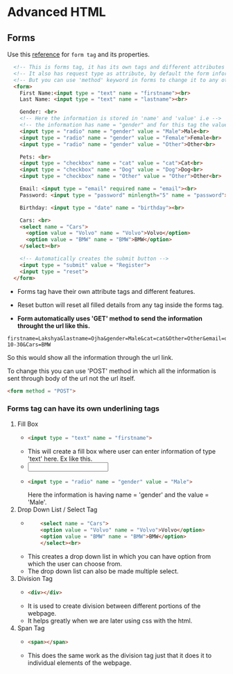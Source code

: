 # Advanced HTML

## Forms

Use this [reference](https://www.w3schools.com/html/html_forms.asp) for `form tag` and its properties.
```html
  <!-- This is forms tag, it has its own tags and different attributes -->
  <!-- It also has request type as attribute, by default the form information is sent in 'GET' request -->
  <!-- But you can use 'method' keyword in forms to change it to any other like 'POST' -->
  <form>
    First Name:<input type = "text" name = "firstname"><br>
    Last Name: <input type = "text" name = "lastname"><br>

    Gender: <br>
    <!-- Here the information is stored in 'name' and 'value' i.e -->
    <!-- the information has name = "gender" and for this tag the value = "Male/Female/Other" -->
    <input type = "radio" name = "gender" value = "Male">Male<br>
    <input type = "radio" name = "gender" value = "Female">Female<br>
    <input type = "radio" name = "gender" value = "Other">Other<br>

    Pets: <br>
    <input type = "checkbox" name = "cat" value = "cat">Cat<br>
    <input type = "checkbox" name = "Dog" value = "Dog">Dog<br>
    <input type = "checkbox" name = "Other" value = "Other">Other<br>

    Email: <input type = "email" required name = "email"><br>
    Password: <input type = "password" minlength="5" name = "password"><br>

    Birthday: <input type = "date" name = "birthday"><br>

    Cars: <br>
    <select name = "Cars">
      <option value = "Volvo" name = "Volvo">Volvo</option>
      <option value = "BMW" name = "BMW">BMW</option>
    </select><br>

    <!-- Automatically creates the submit button -->
    <input type = "submit" value = "Register">
    <input type = "reset">
  </form>
  ```
* Forms tag have their own attribute tags and different features.
* Reset button will reset all filled details from any tag inside the forms tag.

* **Form automatically uses 'GET' method to send the information throught the url like this.**
```
firstname=Lakshya&lastname=Ojha&gender=Male&cat=cat&Other=Other&email=ojhalakshya%40gmail.com&password=fbsdggbhhfg&birthday=2020-10-30&Cars=BMW
```

So this would show all the information through the url link.

To change this you can use 'POST' method in which all the information is sent through body of the url not the url itself.

```html
<form method = "POST">
```

### Forms tag can have its own underlining tags

1. Fill Box
    * ```html
      <input type = "text" name = "firstname">
      ```
    * This will create a fill box where user can enter information of type 'text' here. Ex like this.
    * <input type = "text" name = "firstname">
    * ```html
      <input type = "radio" name = "gender" value = "Male">
      ```
      Here the information is having name = 'gender' and the value = 'Male'.
2. Drop Down List / Select Tag
    * ```html
          <select name = "Cars">
          <option value = "Volvo" name = "Volvo">Volvo</option>
          <option value = "BMW" name = "BMW">BMW</option>
          </select><br>
      ```
    * This creates a drop down list in which you can have option from which the user can choose from.
    * The drop down list can also be made multiple select.
3. Division Tag
    * ```html
      <div></div>
      ```
    * It is used to create division between different portions of the webpage.
    * It helps greatly when we are later using css with the html.
4. Span Tag
    * ```html
      <span></span>
      ```
    * This does the same work as the division tag just that it does it to individual elements of the webpage.
